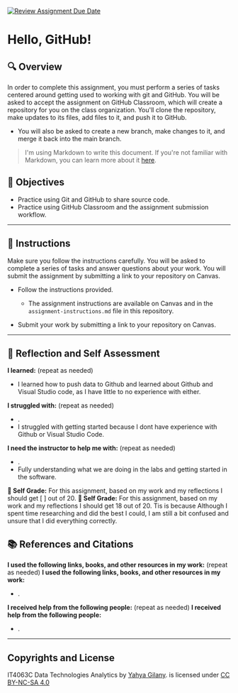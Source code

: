 [![Review Assignment Due Date](https://classroom.github.com/assets/deadline-readme-button-22041afd0340ce965d47ae6ef1cefeee28c7c493a6346c4f15d667ab976d596c.svg)](https://classroom.github.com/a/0Doy1t_w)
# Hello, GitHub!

## 🔍 Overview
In order to complete this assignment, you must perform a series of tasks centered around getting used to working with git and GitHub.
You will be asked to accept the assignment on GitHub Classroom, which will create a repository for you on the class organization. You'll clone the repository, make updates to its files, add files to it, and push it to GitHub.
* You will also be asked to create a new branch, make changes to it, and merge it back into the main branch.

> I'm using Markdown to write this document. If you're not familiar with Markdown, you can learn more about it [here](https://guides.github.com/features/mastering-markdown/).

## 🎯 Objectives
- Practice using Git and GitHub to share source code.
- Practice using GitHub Classroom and the assignment submission workflow.

---------------
## 📝 Instructions
Make sure you follow the instructions carefully. You will be asked to complete a series of tasks and answer questions about your work. You will submit the assignment by submitting a link to your repository on Canvas.

- Follow the instructions provided.
  - The assignment instructions are available on Canvas and in the `assignment-instructions.md` file in this repository.

- Submit your work by submitting a link to your repository on Canvas.

---------------
## 💭 Reflection and Self Assessment

**I learned:** (repeat as needed)
- I learned how to push data to Github and learned about Github and Visual Studio code, as I have little to no experience with either.

**I struggled with:** (repeat as needed)
- .
- I struggled with getting started because I dont have experience with Github or Visual Studio Code.

**I need the instructor to help me with:** (repeat as needed)
- .
- Fully understanding what we are doing in the labs and getting started in the software.

**💯 Self Grade:** For this assignment, based on my work and my reflections I should get [ ] out of 20.
**💯 Self Grade:** For this assignment, based on my work and my reflections I should get 18 out of 20. Tis is because Although I spent time researching and did the best I could, I am still a bit confused and unsure that I did everything correctly. 


## 📚 References and Citations
**I used the following links, books, and other resources in my work:** (repeat as needed)
**I used the following links, books, and other resources in my work:** 
- .
  
**I received help from the following people:** (repeat as needed)
**I received help from the following people:** 
- . 

---
## Copyrights and License
IT4063C Data Technologies Analytics by [Yahya Gilany](https://yahyagilany.io). is licensed under [CC BY-NC-SA 4.0](https://creativecommons.org/licenses/by-nc-sa/4.0/)
